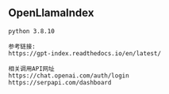 ## OpenLlamaIndex

```text
python 3.8.10

```

```text
参考链接: 
https://gpt-index.readthedocs.io/en/latest/

```

```text
相关调用API网址
https://chat.openai.com/auth/login
https://serpapi.com/dashboard

```

